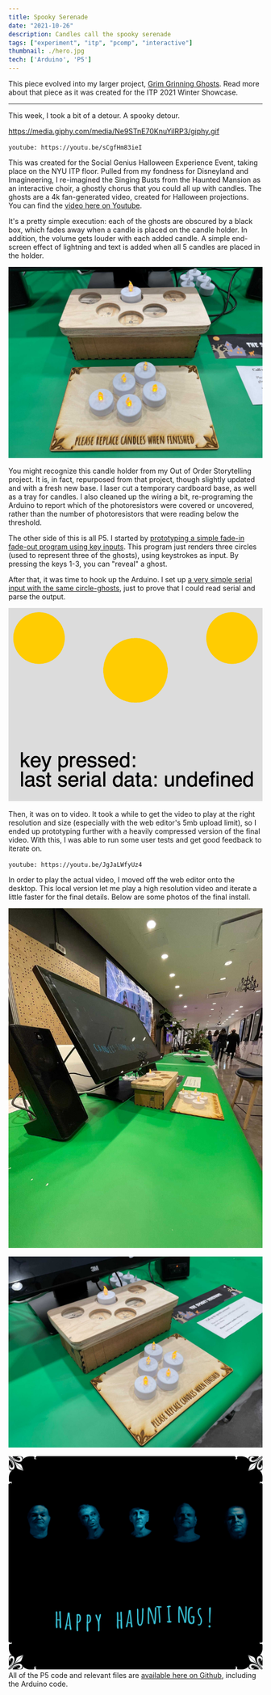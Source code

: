 ```yaml
---
title: Spooky Serenade
date: "2021-10-26"
description: Candles call the spooky serenade
tags: ["experiment", "itp", "pcomp", "interactive"]
thumbnail: ./hero.jpg
tech: ['Arduino', 'P5']
---
```

This piece evolved into my larger project, [Grim Grinning Ghosts](https://www.leiac.me/2022/2022-02-01_Grim-Grinning-Ghosts/).
Read more about that piece as it was created for the ITP 2021 Winter Showcase.

---
This week, I took a bit of a detour. A spooky detour.

https://media.giphy.com/media/Ne9STnE70KnuYilRP3/giphy.gif

`youtube: https://youtu.be/sCgfHm83ieI`  

This was created for the Social Genius Halloween Experience Event, taking place on the NYU ITP floor. Pulled from my fondness for Disneyland and Imagineering, I re-imagined the Singing Busts from the Haunted Mansion as an interactive choir, a ghostly chorus that you could all up with candles. The ghosts are a 4k fan-generated video, created for Halloween projections. You can find the [video here on Youtube](https://youtu.be/HECrCf73Jv8).

It's a pretty simple execution: each of the ghosts are obscured by a black box, which fades away when a candle is placed on the candle holder. In addition, the volume gets louder with each added candle. A simple end-screen effect of lightning and text is added when all 5 candles are placed in the holder.

![Image of Candle Holder](./candle_holder.jpg)

You might recognize this candle holder from my Out of Order Storytelling project. It is, in fact, repurposed from that project, though slightly updated and with a fresh new base. I laser cut a temporary cardboard base, as well as a tray for candles. I also cleaned up the wiring a bit, re-programing the Arduino to report which of the photoresistors were covered or uncovered, rather than the number of photoresistors that were reading below the threshold.

The other side of this is all P5. I started by [prototyping a simple fade-in fade-out program using key inputs](https://editor.p5js.org/leils/sketches/hVpZ-QWi4). This program just renders three circles (used to represent three of the ghosts), using keystrokes as input. By pressing the keys 1-3, you can "reveal" a ghost.

After that, it was time to hook up the Arduino. I set up [a very simple serial input with the same circle-ghosts](https://editor.p5js.org/leils/sketches/xMh3R0dUP), just to prove that I could read serial and parse the output.

![Image of circles taking in serial input](./circles-serial.png)

Then, it was on to video. It took a while to get the video to play at the right resolution and size (especially with the web editor's 5mb upload limit), so I ended up prototyping further with a heavily compressed version of the final video. With this, I was able to run some user tests and get good feedback to iterate on.

`youtube: https://youtu.be/JgJaLWfyUz4`

In order to play the actual video, I moved off the web editor onto the desktop. This local version let me play a high resolution video and iterate a little faster for the final details. Below are some photos of the final install.

![Context view](./context_view.jpg)

![Side View of Candles](./side-view-candles.jpg)

![Final frame](./final-frame.png)
All of the P5 code and relevant files are [available here on Github](https://github.com/leils/grinning-ghosts), including the Arduino code.
